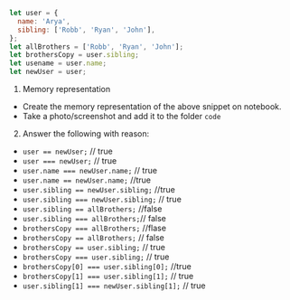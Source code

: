 ```js
let user = {
  name: 'Arya',
  sibling: ['Robb', 'Ryan', 'John'],
};
let allBrothers = ['Robb', 'Ryan', 'John'];
let brothersCopy = user.sibling;
let usename = user.name;
let newUser = user;
```

1. Memory representation

- Create the memory representation of the above snippet on notebook.
- Take a photo/screenshot and add it to the folder `code`

<!-- To add this image here use ![name](./hello.jpg) -->

2. Answer the following with reason:

- `user == newUser;` // true
- `user === newUser;` // true
- `user.name === newUser.name;` // true
- `user.name == newUser.name;` //true
- `user.sibling == newUser.sibling;` //true
- `user.sibling === newUser.sibling;` // true
- `user.sibling == allBrothers;` //false
- `user.sibling === allBrothers;`// false
- `brothersCopy === allBrothers;` //flase
- `brothersCopy == allBrothers;` // false
- `brothersCopy == user.sibling;` // true
- `brothersCopy === user.sibling;` // true
- `brothersCopy[0] === user.sibling[0];` //true
- `brothersCopy[1] === user.sibling[1];` // true
- `user.sibling[1] === newUser.sibling[1];` // true
